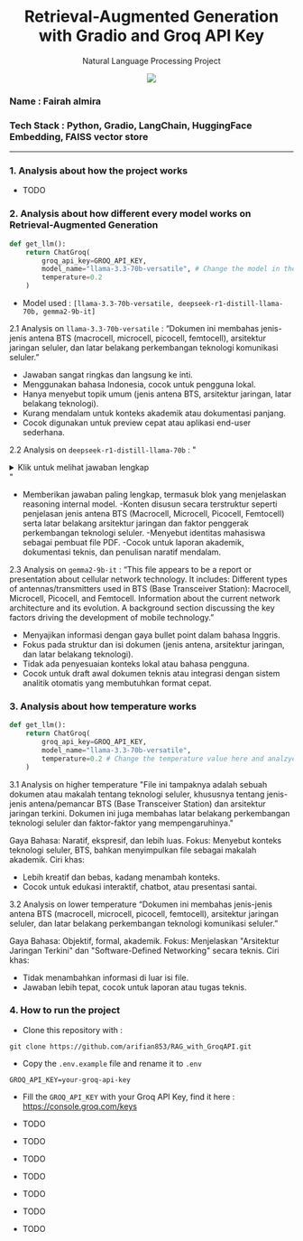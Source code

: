 <h1 align="center"> Retrieval-Augmented Generation with Gradio and Groq API Key</h1>
<p align="center"> Natural Language Processing Project</p>

<div align="center">

<img src="https://img.shields.io/badge/python-3670A0?style=for-the-badge&logo=python&logoColor=ffdd54">

</div>

### Name : Fairah almira
### Tech Stack : Python, Gradio, LangChain, HuggingFace Embedding, FAISS vector store

---

### 1. Analysis about how the project works
- TODO

### 2. Analysis about how different every model works on Retrieval-Augmented Generation

```python
def get_llm():
    return ChatGroq(
        groq_api_key=GROQ_API_KEY,
        model_name="llama-3.3-70b-versatile", # Change the model in the code
        temperature=0.2
    )
```
- Model used : ```[llama-3.3-70b-versatile, deepseek-r1-distill-llama-70b, gemma2-9b-it]```

2.1 Analysis on ```llama-3.3-70b-versatile``` : 
“Dokumen ini membahas jenis-jenis antena BTS (macrocell, microcell, picocell, femtocell), arsitektur jaringan seluler, dan latar belakang perkembangan teknologi komunikasi seluler.”

- Jawaban sangat ringkas dan langsung ke inti.
- Menggunakan bahasa Indonesia, cocok untuk pengguna lokal.
- Hanya menyebut topik umum (jenis antena BTS, arsitektur jaringan, latar belakang teknologi).
- Kurang mendalam untuk konteks akademik atau dokumentasi panjang.
- Cocok digunakan untuk preview cepat atau aplikasi end-user sederhana.

2.2 Analysis on ```deepseek-r1-distill-llama-70b``` : 
"<details> <summary>Klik untuk melihat jawaban lengkap</summary> <pre> <think> Okay, so the user is asking about a file, but they didn't specify which one... </think> File ini tampaknya adalah dokumen yang membahas tentang jenis-jenis antena atau pemancar BTS (Base Transceiver Station) dan perkembangan arsitektur jaringan terkini dalam teknologi seluler. Berikut adalah ringkasan dari konten yang ada dalam file tersebut: 1. Jenis-Jenis Antena/Pemancar BTS: - Macrocell: Jangkauan beberapa kilometer, biasanya dipasang di menara tinggi untuk cakupan luas. - Microcell: Jangkauan ratusan meter, digunakan di area padat seperti mall atau jalan perkotaan. - Picocell: Jangkauan puluhan meter, dipasang di dalam gedung untuk memperbaiki sinyal indoor. - Femtocell: Jangkauan sangat terbatas, digunakan untuk memperkuat sinyal di rumah atau ruangan kecil. 2. Arsitektur Jaringan Terkini: - Membahas kebutuhan komunikasi bergerak, keterbatasan teknologi telepon tetap, inovasi radio & digitalisasi sinyal, serta peningkatan permintaan data. File ini kemungkinan besar merupakan bahan presentasi akademik oleh kelompok mahasiswa: - Muhammad Aditya Pratama (2022610024) - Sapta Eka Putra (2022610044) </pre> </details>"

- Memberikan jawaban paling lengkap, termasuk blok <think> yang menjelaskan reasoning internal model.
-Konten disusun secara terstruktur seperti penjelasan jenis antena BTS (Macrocell, Microcell, Picocell, Femtocell) serta latar belakang arsitektur jaringan dan faktor penggerak perkembangan teknologi seluler.
-Menyebut identitas mahasiswa sebagai pembuat file PDF.
-Cocok untuk laporan akademik, dokumentasi teknis, dan penulisan naratif mendalam.

2.3 Analysis on ```gemma2-9b-it``` : 
“This file appears to be a report or presentation about cellular network technology.
It includes:
Different types of antennas/transmitters used in BTS (Base Transceiver Station): Macrocell, Microcell, Picocell, and Femtocell.
Information about the current network architecture and its evolution.
A background section discussing the key factors driving the development of mobile technology.”

- Menyajikan informasi dengan gaya bullet point dalam bahasa Inggris.
- Fokus pada struktur dan isi dokumen (jenis antena, arsitektur jaringan, dan latar belakang teknologi).
- Tidak ada penyesuaian konteks lokal atau bahasa pengguna.
- Cocok untuk draft awal dokumen teknis atau integrasi dengan sistem analitik otomatis yang membutuhkan format cepat.

### 3. Analysis about how temperature works

```python
def get_llm():
    return ChatGroq(
        groq_api_key=GROQ_API_KEY,
        model_name="llama-3.3-70b-versatile",
        temperature=0.2 # Change the temperature value here and analzye
    )
```

3.1 Analysis on higher temperature 
"File ini tampaknya adalah sebuah dokumen atau makalah tentang teknologi seluler, khususnya tentang jenis-jenis antena/pemancar BTS (Base Transceiver Station) dan arsitektur jaringan terkini. Dokumen ini juga membahas latar belakang perkembangan teknologi seluler dan faktor-faktor yang mempengaruhinya."

Gaya Bahasa: Naratif, ekspresif, dan lebih luas.
Fokus: Menyebut konteks teknologi seluler, BTS, bahkan menyimpulkan file sebagai makalah akademik.
Ciri khas:
- Lebih kreatif dan bebas, kadang menambah konteks.
- Cocok untuk edukasi interaktif, chatbot, atau presentasi santai.

3.2 Analysis on lower temperature
“Dokumen ini membahas jenis-jenis antena BTS (macrocell, microcell, picocell, femtocell), arsitektur jaringan seluler, dan latar belakang perkembangan teknologi komunikasi seluler.”

Gaya Bahasa: Objektif, formal, akademik.
Fokus: Menjelaskan "Arsitektur Jaringan Terkini" dan "Software-Defined Networking" secara teknis.
Ciri khas:
- Tidak menambahkan informasi di luar isi file.
- Jawaban lebih tepat, cocok untuk laporan atau tugas teknis.

### 4. How to run the project

- Clone this repository with : 

```git
git clone https://github.com/arifian853/RAG_with_GroqAPI.git
```

- Copy the ```.env.example``` file and rename it to ```.env```

```
GROQ_API_KEY=your-groq-api-key
```

- Fill the ```GROQ_API_KEY``` with your Groq API Key, find it here : https://console.groq.com/keys

- TODO
- TODO
- TODO
- TODO
- TODO
- TODO
- TODO
